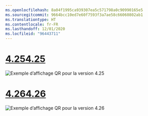 ```yaml
---
ms.openlocfilehash: 8a04f1995ca939307ea5c571798a0c90990165e5
ms.sourcegitcommit: 9664bcc10ed7e60f7593f3a7ae58c66060802ab1
ms.translationtype: HT
ms.contentlocale: fr-FR
ms.lasthandoff: 12/01/2020
ms.locfileid: "96443711"
---
```

# <a name="425"></a>[<span data-ttu-id="bed3d-101">4.25</span><span class="sxs-lookup"><span data-stu-id="bed3d-101">4.25</span></span>](#tab/425)

![Exemple d’affichage QR pour la version 4.25](../images/unreal-qr-render.PNG)

# <a name="426"></a>[<span data-ttu-id="bed3d-103">4.26</span><span class="sxs-lookup"><span data-stu-id="bed3d-103">4.26</span></span>](#tab/426)

![Exemple d’affichage QR pour la version 4.26](../images/qr-codes-img-02.png)
